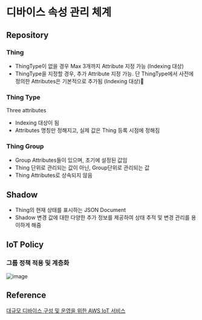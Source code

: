 # 디바이스 속성 관리 체계

## Repository

### Thing

- ThingType이 없을 경우 Max 3개까지 Attribute 지정 가능 (Indexing 대상)
- ThingType을 지정할 경우, 추가 Attribute 지정 가능. 단 ThingType에서 사전에 정의한 Attributes은 기본적으로 추가됨 (Indexing 대상)

### Thing Type

Three attributes

- Indexing 대상이 됨
- Attributes 명칭만 정해지고, 실제 값은 Thing 등록 시점에 정해짐

### Thing Group

- Group Attributes들이 있으며, 초기에 설정된 값임
- Thing 단위로 관리되는 값이 아닌, Group단위로 관리되는 값
- Thing Attributes로 상속되지 않음

## Shadow

- Thing의 현재 상태를 표시하는 JSON Document
- Shadow 변경 값에 대한 다양한 추가 정보를 제공하여 상태 추적 및 변경 관리를 용이하게 해줌 



## IoT Policy

### 그룹 정책 적용 및 계층화

![image](https://user-images.githubusercontent.com/52392004/182020963-23b03441-be3e-40af-a390-29a7a835a21b.png)

## Reference

[대규모 디바이스 구성 및 운영을 위한 AWS IoT 서비스](https://www.youtube.com/watch?v=HTm2nORrkSw)


